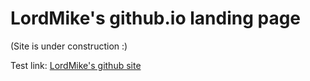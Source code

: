 
LordMike's github.io landing page
=================================

(Site is under construction :)

Test link: [LordMike's github site](https://lordmikefin.github.io)
